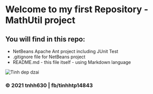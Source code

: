 # Welcome to my first Repository - MathUtil project

## You will find in this repo:

* NetBeans Apache Ant project including JUnit Test
* .gitignore file for NetBeans project
* README.md - this file itself - using Markdown language

![Tinh dep dzai](https://github.com/tnhh630/math-util-live/tree/main/images/tnhh630.jpg)
### © 2021 tnhh630 | fb/tinhhtp14843